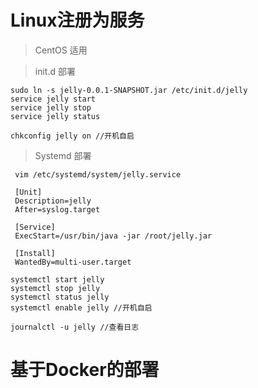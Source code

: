 # Linux注册为服务
> CentOS 适用

> init.d 部署
```text
sudo ln -s jelly-0.0.1-SNAPSHOT.jar /etc/init.d/jelly
service jelly start
service jelly stop
service jelly status

chkconfig jelly on //开机自启
```
> Systemd 部署
```text
 vim /etc/systemd/system/jelly.service
 
 [Unit]
 Description=jelly
 After=syslog.target
 
 [Service]
 ExecStart=/usr/bin/java -jar /root/jelly.jar
 
 [Install]
 WantedBy=multi-user.target

systemctl start jelly
systemctl stop jelly
systemctl status jelly
systemctl enable jelly //开机自启

journalctl -u jelly //查看日志
```

# 基于Docker的部署